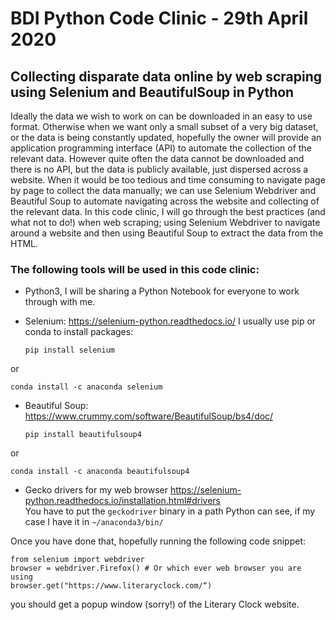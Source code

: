 # BDI Python Code Clinic - 29th April 2020

## Collecting disparate data online by web scraping using Selenium and BeautifulSoup in Python

Ideally the data we wish to work on can be downloaded in an easy to use format. Otherwise when we want only a small subset of a very big dataset, or the data is being constantly updated, hopefully the owner will provide an application programming interface (API) to automate the collection of the relevant data. However quite often the data cannot be downloaded and there is no API, but the data is publicly available, just dispersed across a website. When it would be too tedious and time consuming to navigate page by page to collect the data manually; we can use Selenium Webdriver and Beautiful Soup to automate navigating across the website and collecting of the relevant data. In this code clinic, I will go through the best practices (and what not to do!) when web scraping; using Selenium Webdriver to navigate around a website and then using Beautiful Soup to extract the data from the HTML.

### The following tools will be used in this code clinic:

+ Python3, I will be sharing a Python Notebook for everyone to work through with me.
 
+ Selenium: <https://selenium-python.readthedocs.io/> I usually use pip or conda to install packages:  
  
    `pip install selenium`
  
or  
  
    conda install -c anaconda selenium
  
+ Beautiful Soup: <https://www.crummy.com/software/BeautifulSoup/bs4/doc/>  
  
    `pip install beautifulsoup4`
  
or  
  
    conda install -c anaconda beautifulsoup4
  
+ Gecko drivers for my web browser <https://selenium-python.readthedocs.io/installation.html#drivers>  
You have to put the `geckodriver` binary in a path Python can see, if my case I have it in `~/⁨anaconda3⁩/bin⁩/`  
  
  
Once you have done that, hopefully running the following code snippet:  
  ````
from selenium import webdriver
browser = webdriver.Firefox() # Or which ever web browser you are using
browser.get("https://www.literaryclock.com/“)
````  

you should get a popup window (sorry!) of the Literary Clock website.
